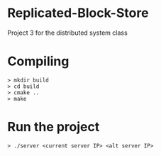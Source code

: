 # Replicated-Block-Store
Project 3 for the distributed system class

# Compiling

  ```
  > mkdir build
  > cd build
  > cmake ..
  > make
  ```

# Run the project

  ```
  > ./server <current server IP> <alt server IP>
  ```
